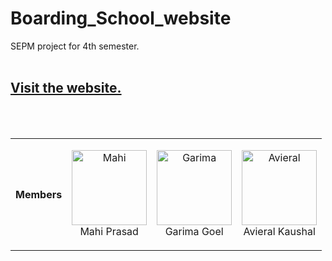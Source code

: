 # Boarding_School_website
SEPM project for 4th semester.
<br>
<br>
<a href="https://mahiprasad.github.io/boardingSchool_website/" target="_blank"> <h2>Visit the website.</h2> </a>
<br>
<br>
<table>
<tr align="center">
<th>Members</th>

<td>
<p align="center">
<a href = "https://github.com/mahiprasad">
  <img src = "https://github.com/mahiprasad.png?size=128"  height="120" alt="Mahi">
</a>
<br>
Mahi Prasad
</p>
</td>

<td><p align="center">
<a href = "https://github.com/Garimaagoel">
<img src = "https://github.com/Garimaagoel.png?size=128"  height="120" alt="Garima">
</a>
<br>
Garima Goel
</p>
</td>


<td><p align="center">
<a href = "https://github.com/Avieral">
<img src = "https://github.com/Avieral.png?size=128"  height="120" alt="Avieral">
</a>
<br>
Avieral Kaushal
</p>
</td>


</table>


